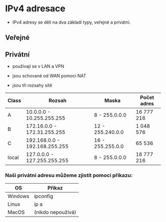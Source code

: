 # IPv4 adresace

- IPv4 adresy se dělí na dva základí typy, veřejné a privátní.

## Veřejné

## Privátní

- používají se v LAN a VPN

- jsou schované od WAN pomocí NAT

- jsou tři rozsahy sítě

|Class|Rozsah|Maska|Počet adres|
|---|---|---|---|
|A|10.0.0.0 - 10.255.255.255|8 - 255.0.0.0|16 777 216|
|B|172.16.0.0 - 172.31.255.255|12 - 255.240.0.0|1 048 576|
|C|192.168.0.0 - 192.168.255.255|16 - 255.255.0.0|65 536|
|local|127.0.0.0 - 127.255.255.255|8 - 255.0.0.0|16 777 216|

### Naši privátní adresu můžeme zjistit pomocí příkazu:

|OS|Příkaz|
|---|---|
|Windows| ipconfig|
|Linux| ip a|
|MacOS| (nikdo nepoužívá)|
